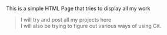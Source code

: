 This is a simple HTML Page that tries to display all my work<br>
> I will try and post all my projects here <br>
> I will also be trying to figure out various ways of using Git. <br>


